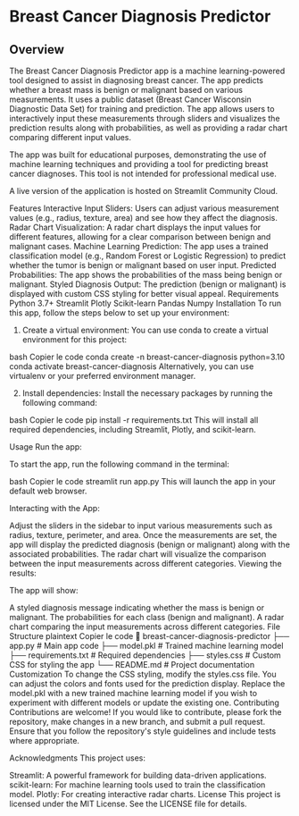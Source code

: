 # Breast Cancer Diagnosis Predictor
## Overview
The Breast Cancer Diagnosis Predictor app is a machine learning-powered tool designed to assist in diagnosing breast cancer. The app predicts whether a breast mass is benign or malignant based on various measurements. It uses a public dataset (Breast Cancer Wisconsin Diagnostic Data Set) for training and prediction. The app allows users to interactively input these measurements through sliders and visualizes the prediction results along with probabilities, as well as providing a radar chart comparing different input values.

The app was built for educational purposes, demonstrating the use of machine learning techniques and providing a tool for predicting breast cancer diagnoses. This tool is not intended for professional medical use.

A live version of the application is hosted on Streamlit Community Cloud.

Features
Interactive Input Sliders: Users can adjust various measurement values (e.g., radius, texture, area) and see how they affect the diagnosis.
Radar Chart Visualization: A radar chart displays the input values for different features, allowing for a clear comparison between benign and malignant cases.
Machine Learning Prediction: The app uses a trained classification model (e.g., Random Forest or Logistic Regression) to predict whether the tumor is benign or malignant based on user input.
Predicted Probabilities: The app shows the probabilities of the mass being benign or malignant.
Styled Diagnosis Output: The prediction (benign or malignant) is displayed with custom CSS styling for better visual appeal.
Requirements
Python 3.7+
Streamlit
Plotly
Scikit-learn
Pandas
Numpy
Installation
To run this app, follow the steps below to set up your environment:

1. Create a virtual environment:
You can use conda to create a virtual environment for this project:

bash
Copier le code
conda create -n breast-cancer-diagnosis python=3.10
conda activate breast-cancer-diagnosis
Alternatively, you can use virtualenv or your preferred environment manager.

2. Install dependencies:
Install the necessary packages by running the following command:

bash
Copier le code
pip install -r requirements.txt
This will install all required dependencies, including Streamlit, Plotly, and scikit-learn.

Usage
Run the app:

To start the app, run the following command in the terminal:

bash
Copier le code
streamlit run app.py
This will launch the app in your default web browser.

Interacting with the App:

Adjust the sliders in the sidebar to input various measurements such as radius, texture, perimeter, and area.
Once the measurements are set, the app will display the predicted diagnosis (benign or malignant) along with the associated probabilities.
The radar chart will visualize the comparison between the input measurements across different categories.
Viewing the results:

The app will show:

A styled diagnosis message indicating whether the mass is benign or malignant.
The probabilities for each class (benign and malignant).
A radar chart comparing the input measurements across different categories.
File Structure
plaintext
Copier le code
📂 breast-cancer-diagnosis-predictor
├── app.py                 # Main app code
├── model.pkl              # Trained machine learning model
├── requirements.txt       # Required dependencies
├── styles.css             # Custom CSS for styling the app
└── README.md              # Project documentation
Customization
To change the CSS styling, modify the styles.css file. You can adjust the colors and fonts used for the prediction display.
Replace the model.pkl with a new trained machine learning model if you wish to experiment with different models or update the existing one.
Contributing
Contributions are welcome! If you would like to contribute, please fork the repository, make changes in a new branch, and submit a pull request. Ensure that you follow the repository's style guidelines and include tests where appropriate.

Acknowledgments
This project uses:

Streamlit: A powerful framework for building data-driven applications.
scikit-learn: For machine learning tools used to train the classification model.
Plotly: For creating interactive radar charts.
License
This project is licensed under the MIT License. See the LICENSE file for details.
